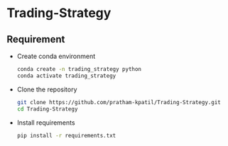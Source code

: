 # Trading-Strategy

## Requirement
- Create conda environment
  ```bash
  conda create -n trading_strategy python
  conda activate trading_strategy
  ```
  
 - Clone the repository
    ```bash 
    git clone https://github.com/pratham-kpatil/Trading-Strategy.git
    cd Trading-Strategy
 
 - Install requirements
    ```bash
    pip install -r requirements.txt
    
